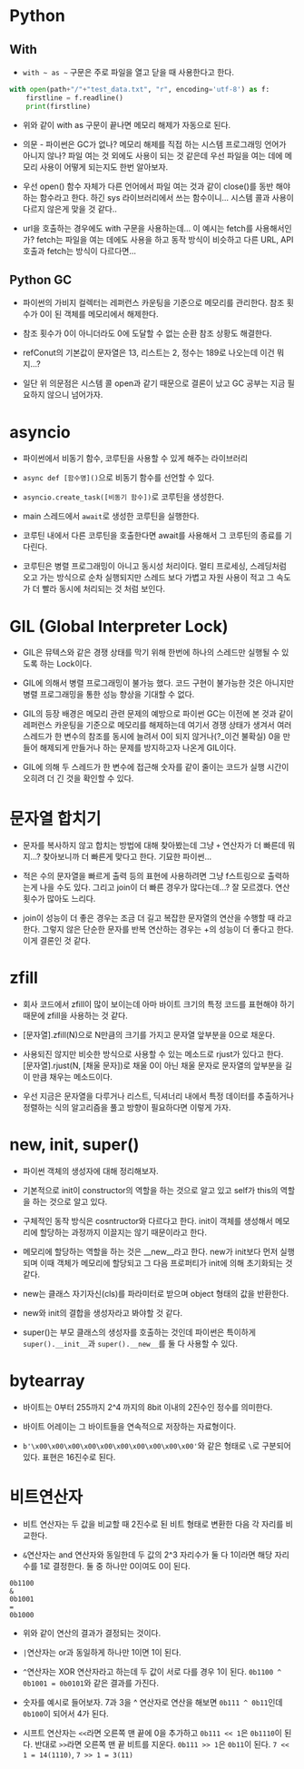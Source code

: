 # Python

## With

- `with ~ as ~` 구문은 주로 파일을 열고 닫을 때 사용한다고 한다. 

```python
with open(path+"/"+"test_data.txt", "r", encoding='utf-8') as f:
    firstline = f.readline()
    print(firstline)
```

- 위와 같이 with as 구문이 끝나면 메모리 해제가 자동으로 된다.

- 의문 - 파이썬은 GC가 없나? 메모리 해제를 직접 하는 시스템 프로그래밍 언어가 아니지 않나? 파일 여는 것 외에도 사용이 되는 것 같은데 우선 파일을 여는 데에 메모리 사용이 어떻게 되는지도 한번 알아보자.

- 우선 open() 함수 자체가 다른 언어에서 파일 여는 것과 같이 close()를 동반 해야 하는 함수라고 한다. 하긴 sys 라이브러리에서 쓰는 함수이니... 시스템 콜과 사용이 다르지 않은게 맞을 것 같다..

- url을 호출하는 경우에도 with 구문을 사용하는데... 이 예시는 fetch를 사용해서인가? fetch는 파일을 여는 데에도 사용을 하고 동작 방식이 비슷하고 다른 URL, API 호출과 fetch는 방식이 다르다면...

## Python GC

- 파이썬의 가비지 컬렉터는 레퍼런스 카운팅을 기준으로 메모리를 관리한다. 참조 횟수가 0이 된 객체를 메모리에서 해제한다.

- 참조 횟수가 0이 아니더라도 0에 도달할 수 없는 순환 참조 상황도 해결한다.

- refConut의 기본값이 문자열은 13, 리스트는 2, 정수는 189로 나오는데 이건 뭐지...?

- 일단 위 의문점은 시스템 콜 open과 같기 때문으로 결론이 났고 GC 공부는 지금 필요하지 않으니 넘어가자.

# asyncio

- 파이썬에서 비동기 함수, 코루틴을 사용할 수 있게 해주는 라이브러리

- `async def [함수명]()`으로 비동기 함수를 선언할 수 있다.

- `asyncio.create_task([비동기 함수])`로 코루틴을 생성한다.

- main 스레드에서 `await`로 생성한 코루틴을 실행한다.

- 코루틴 내에서 다른 코루틴을 호출한다면 await를 사용해서 그 코루틴의 종료를 기다린다. 

- 코루틴은 병렬 프로그래밍이 아니고 동시성 처리이다. 멀티 프로세싱, 스레딩처럼 오고 가는 방식으로 순차 실행되지만 스레드 보다 가볍고 자원 사용이 적고 그 속도가 더 빨라 동시에 처리되는 것 처럼 보인다. 

# GIL (Global Interpreter Lock)

- GIL은 뮤텍스와 같은 경쟁 상태를 막기 위해 한번에 하나의 스레드만 실행될 수 있도록 하는 Lock이다.

- GIL에 의해서 병렬 프로그래밍이 불가능 했다. 코드 구현이 불가능한 것은 아니지만 병렬 프로그래밍을 통한 성능 향상을 기대할 수 없다.

- GIL의 등장 배경은 메모리 관련 문제의 예방으로 파이썬 GC는 이전에 본 것과 같이 레퍼런스 카운팅을 기준으로 메모리를 해제하는데 여기서 경쟁 상태가 생겨서 여러 스레드가 한 변수의 참조를 동시에 늘려서 0이 되지 않거나(?_이건 불확실) 0을 만들어 해제되게 만들거나 하는 문제를 방지하고자 나온게 GIL이다.

- GIL에 의해 두 스레드가 한 변수에 접근해 숫자를 같이 줄이는 코드가 실행 시간이 오히려 더 긴 것을 확인할 수 있다.

# 문자열 합치기

- 문자를 복사하지 않고 합치는 방법에 대해 찾아봤는데 그냥 `+` 연산자가 더 빠른데 뭐지...? 찾아보니까 더 빠른게 맞다고 한다. 기묘한 파이썬...

- 적은 수의 문자열을 빠르게 출력 등의 표현에 사용하려면 그냥 f스트링으로 출력하는게 나을 수도 있다. 그리고 join이 더 빠른 경우가 많다는데...? 잘 모르겠다. 연산 횟수가 많아도 느리다.

- join이 성능이 더 좋은 경우는 조금 더 길고 복잡한 문자열의 연산을 수행할 때 라고 한다. 그렇지 않은 단순한 문자를 반복 연산하는 경우는 +의 성능이 더 좋다고 한다. 이게 결론인 것 같다.

# zfill

- 회사 코드에서 zfill이 많이 보이는데 아마 바이트 크기의 특정 코드를 표현해야 하기 때문에 zfill을 사용하는 것 같다.

- [문자열].zfill(N)으로 N만큼의 크기를 가지고 문자열 앞부분을 0으로 채운다.

- 사용되진 않지만 비슷한 방식으로 사용할 수 있는 메소드로 rjust가 있다고 한다. [문자열].rjust(N, [채울 문자])로 채울 0이 아닌 채울 문자로 문자열의 앞부분을 길이 만큼 채우는 메소드이다.

- 우선 지금은 문자열을 다루거나 리스트, 딕셔너리 내에서 특정 데이터를 추출하거나 정렬하는 식의 알고리즘을 풀고 방향이 필요하다면 이렇게 가자.

# __new__, __init__, super()

- 파이썬 객체의 생성자에 대해 정리해보자.

- 기본적으로 init이 constructor의 역할을 하는 것으로 알고 있고 self가 this의 역할을 하는 것으로 알고 있다.

- 구체적인 동작 방식은 cosntructor와 다르다고 한다. init이 객체를 생성해서 메모리에 할당하는 과정까지 이끌지는 않기 때문이라고 한다.

- 메모리에 할당하는 역할을 하는 것은 __new__라고 한다. new가 init보다 먼저 실행되며 이때 객체가 메모리에 할당되고 그 다음 프로퍼티가 init에 의해 초기화되는 것 같다.

- new는 클래스 자기자신(cls)를 파라미터로 받으며 object 형태의 값을 반환한다.

- new와 init의 결합을 생성자라고 봐야할 것 같다.

- super()는 부모 클래스의 생성자를 호출하는 것인데 파이썬은 특이하게 `super().__init__`과 `super().__new__`를 둘 다 사용할 수 있다.

# bytearray

- 바이트는 0부터 255까지 2^4 까지의 8bit 이내의 2진수인 정수를 의미한다.

- 바이트 어레이는 그 바이트들을 연속적으로 저장하는 자료형이다.

- `b'\x00\x00\x00\x00\x00\x00\x00\x00\x00\x00'`와 같은 형태로 `\`로 구분되어있다. 표현은 16진수로 된다.

# 비트연산자

- 비트 연산자는 두 값을 비교할 때 2진수로 된 비트 형태로 변환한 다음 각 자리를 비교한다.

- `&`연산자는 and 연산자와 동일한데 두 값의 2^3 자리수가 둘 다 1이라면 해당 자리수를 1로 결정한다. 둘 중 하나만 0이여도 0이 된다.

```
0b1100
&
0b1001
=
0b1000
```

- 위와 같이 연산의 결과가 결정되는 것이다.

- `|`연산자는 or과 동일하게 하나만 1이면 1이 된다.

- `^`연산자는 XOR 연산자라고 하는데 두 값이 서로 다를 경우 1이 된다. `0b1100 ^ 0b1001 = 0b0101`와 같은 결과를 가진다.

- 숫자를 예시로 들어보자. 7과 3을 ^ 연산자로 연산을 해보면 `0b111 ^ 0b11`인데 `0b100`이 되어서 4가 된다.

- 시프트 연산자는 `<<`라면 오른쪽 맨 끝에 0을 추가하고 `0b111 << 1`은 `0b1110`이 된다. 반대로 `>>`라면 오른쪽 맨 끝 비트를 지운다. `0b111 >> 1`은 `0b11`이 된다. `7 << 1 = 14(1110)`, `7 >> 1 = 3(11)`

